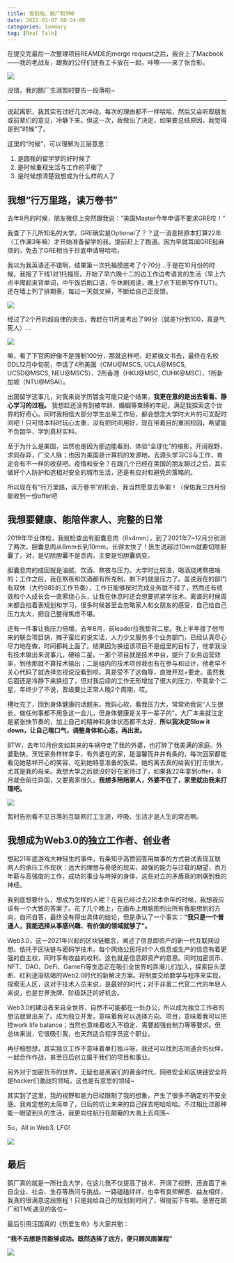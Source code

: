 ```yaml
---
title: 暂别啦，鹅厂和TME
date: 2022-03-07 00:24:00
categories: Summary
tag: [Real Talk]
---
```


在提交完最后一次整理项目REAMDE的merge request之后，我合上了Macbook——我的老战友，跟我的公仔们还有工卡放在一起，咔嚓——来了张合影。

![](https://gitee.com/bruceeewong/image-bed/raw/master/2022-3-7/1646659064446-399d781a398c1213f71c38574634636.jpg)

没错，我的鹅厂生涯暂时要告一段落啦~

---

说起离职，我其实有过好几次冲动，每次的理由都不一样哈哈，然后又会听取朋友或前辈们的意见，冷静下来。但这一次，我做出了决定，如果要总结原因，我觉得是到“时候”了。

这里的“时候”，可以理解为三层意思：

1. 是圆我的留学梦的好时候了
2. 是时候重视生活与工作的平衡了
3. 是时候想清楚我想成为什么样的人了


## 我想“行万里路，读万卷书”

去年9月的时候，朋友微信上突然跟我说：“美国Master今年申请不要求GRE哎！”

我查了下几所知名的大学，GRE确实是Optional了？？这一消息把原本打算22年（工作满3年嘛）才开始准备留学的我，提前赶上了跑道。因为早就耳闻GRE挺麻烦的，免去了GRE相当于抄底申请呀哈哈。

我以为我英语还不错啊，结果第一次托福摸底考了个70分...于是在10月份的时候，我报了下线1对1托福班，开始了早六晚十二的边工作边考语言的生活（早上六点半爬起来背单词，中午饭后刷口语，午休刷阅读，晚上7点下班刷写作TUT）。还在墙上列了排期表，每过一天就叉掉，不断给自己正反馈。

![](https://gitee.com/bruceeewong/image-bed/raw/master/2022-3-7/1646662074480-782d21cb23d3d32384fd627e7b68433.jpg)

经过了2个月的超自律的突击，我赶在11月底考出了99分（就差1分到100，真是气死人）...

![](https://gitee.com/bruceeewong/image-bed/raw/master/2022-3-7/1646662087854-88e7081f4c1f9a9f7c7d93991c83cff.jpg)

嘛，看了下官网好像不是强制100分，那就这样吧，赶紧搞文书去，最终在名校DDL12月中旬前，申请了4所美国（CMU@MSCS, UCLA@MSCS, UCSD@MSCS, NEU@MSCS）、2所香港（HKU@MSC, CUHK@MSC）、1所新加坡（NTU@MSAI）。

出国留学这事儿，对我来说学历镀金可能只是个结果，**我更在意的是出去看看、静心学习的过程。** 我想趁还没有到被年龄、婚姻等束缚的年纪，满足我探索这个世界的好奇心。同时我相信大部分学生出来工作后，都会想念大学时大片的可支配时间吧！只可惜本科时玩心太重，没有把时间用好，现在带着目的重回校园，希望能不负韶华，学到真材实料。

至于为什么是美国，当然也是因为那边能看到、体验“全球化”的缩影，开阔视野，求同存异，广交人脉；也因为美国是计算机的发源地，去源头学习CS与工作，肯定会有不一样的收获吧。疫情和安全？在跟几个已经在美国的朋友聊过之后，其实做好个人防护和选相对安全的城市生活，还是有应对和避免的策略的。

所以现在有“行万里路，读万卷书”的机会，我当然愿意去争取！（保佑我三四月份能收到一份offer吧

## 我想要健康、能陪伴家人、完整的日常

2019年毕业体检，我就检查出有胆囊息肉（6x4mm），到了2021年7~12月分别测了两次，胆囊息肉从8mm长到10mm，长得太快了！医生说超过10mm就要切除胆囊了，对，是切除胆囊不是息肉，主要是怕胆囊病变。

胆囊息肉的成因就是油腻、饮酒、熬夜与压力。大学时比较浪，喝酒烧烤熬夜啥的；工作之后，我在熬夜和饮酒都有所克制，剩下的就是压力了。虽说我在的部门有双休（大约985的工作节奏），工作日能够按时完成业务就不错了，然而还有绩效和个人成长会一直萦绕心头，让我在休息时还会想要抓紧学技术。离谱的时候周末都会掐着表规划和学习，很多时候甚至会忽略家人和女朋友的感受，自己给自己压力太大，把自己整得焦虑不堪。

还有一件事让我压力倍增。去年8月，前leader拉我垫背二星。我上半年接了他甩来的联合项目锅，摊子蛮烂的说实话，人力少又服务多个业务部门，已经认真尽心尽力地在做，时间都耗上面了。结果因为换组该项目不是组里的目标了，他拿我没有技术输出来说事儿，硬给二星。一那个项目就是技术中台，提升了业务运营效率，到他那就不算技术输出；二是组内的技术项目我也有在参与和设计，他老早不关心代码了就选择忽视说没看到呗。真是受不了这侮辱，直接开怼+要走。虽然我后面还是冷静下来换组了，但对我后续的工作无形增加了很大的压力，毕竟拿个二星，年终少了不说，晋级要比正常人晚2个周期，哎。

槽吐完了，回到身体健康的话题来。我妈心软，看我压力大，常常劝我说“人生很长，做任何事都不用急这一会儿，但身体健康是关乎一辈子的”。大厂本来就注定是紧张快节奏的，加上自己的精神和身体状态都不太好，**所以我决定Slow it down，让自己喘口气，调整身体和心态，再出发。**

BTW，去年10月份突如其来的车祸夺走了我的外婆，也打碎了我美满的家庭。外婆勤快，烹饪家务样样拿手，有外婆在的家，是温馨而井井有条的，每次回家都能看见她慈祥开心的笑容，吃到她特意准备的饭菜。她的离去真的给我们打击很大，尤其是我的母亲。我想大学之后就没好好在家待过了，如果我22年拿到offer，8月就会前往异国，又要离家很久。**我想多陪陪家人，外婆不在了，家里就由我来打理吧。**

![](https://gitee.com/bruceeewong/image-bed/raw/master/2022-3-8/1646669295864-3bde7682bfee6f7bac4af288be28274.jpg)


暂时告别看不见日落的互联网打工生涯，呼吸、生活才是人生的常态啊。

## 我想成为Web3.0的独立工作者、创业者

想起21年底游戏大神轻生的事件，有条知乎高赞回答用故事的方式尝试表现互联网人的承压工作现状：远大的理想与骨感的现实，超强的能力与过载的期望，百万年薪与高强度的工作，成功的事业与垮掉的身体，这些对立的矛盾真的刺痛到我的神经。

我到底想要什么，想成为怎样的人呢？在我已经过去2轮本命年的时候，我想我应该有一个大致的答案了。花了几个晚上，在画布上用脑图列出所有我能想到的方向，自问自答，最终没有得出具体的结论，但是承认了一个事实：**“我只是一个普通人，我能选择从事感兴趣、有价值的领域就够了”。**

Web3.0，这一2021年兴起的区块链概念，阐述了信息即资产的新一代互联网设想。依托于区块链与密码学技术，每个网络公民将对个人信息或生产的信息有着更强的自主权，同时享有收益的权利，这也就是信息即资产的意思。同时加密货币、NFT、DAO、DeFi、GameFi等生态正在吸引全世界的弄潮儿们加入，探索巨头垄断、红利逐渐枯竭的Web2.0时代的新解决方案。将制度交给数学与程序来实现，探索无人区，这对于技术人员来说，是最好的时代；对于非富二代官二代的年轻人来说，也是世界洗牌、阶级跃迁的好机会。

Web3.0的建设者来自全世界，自然不可能都在一处办公，所以成为独立工作者的想法就冒出来了。成为独立开发，意味着我可以选择方向、项目，意味着我可以把控work life balance；当然也意味着收入不稳定、需要超强自制力等等要求。但总体来说，它很吸引我，也天然适合程序员这个职业。

再仔细想想，其实独立工作不意味着单打独斗呀，我还可以找到志同道合的伙伴，一起合作作战，甚至日后创立属于我们的项目和事业。

另外对于加密货币的世界，无疑也是黑客们的黄金时代，网络安全和区块链安全将是hacker们激战的领域，这也是有意思的领域~

其实到了这里，我的视野和能力已经限制了我的想象，产生了很多不确定的不安全感。我肯定想的太简单了，日后的坑让未来的自己踩去吧哈哈哈。不过相比过那种能一眼望到头的生活，我更向往航行在颠簸的大海上去闯荡~

So，All in Web3, LFG!

![](https://gitee.com/bruceeewong/image-bed/raw/master/2022-3-8/1646669245363-85e1239a3e0be620a7a9f72aecee024.jpg)


## 最后

鹅厂真的就是一所社会大学，在这儿我不仅提高了技术、开阔了视野，还直面了来自企业、社会、生存等质问与挑战。一路磕磕绊绊，也幸有良师解惑、益友相伴，我真的很满意这段旅程！只是我给自己的规划到时间了，得提前下车啦。感恩在鹅厂和TME遇见的各位~

最后引用汪国真的《热爱生命》与大家共勉：

**“我不去想是否能够成功。既然选择了远方，便只顾风雨兼程”**

![](https://gitee.com/bruceeewong/image-bed/raw/master/2022-3-8/1646669825971-98debea6cd74b3c88db08fea35da39b.jpg)


